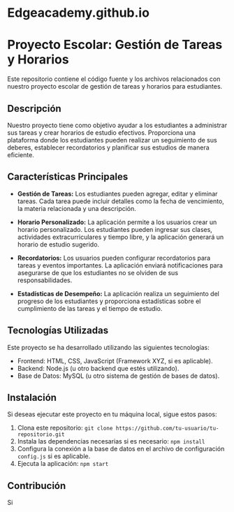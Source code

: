 # Edgeacademy.github.io
# Proyecto Escolar: Gestión de Tareas y Horarios

Este repositorio contiene el código fuente y los archivos relacionados con nuestro proyecto escolar de gestión de tareas y horarios para estudiantes.

## Descripción

Nuestro proyecto tiene como objetivo ayudar a los estudiantes a administrar sus tareas y crear horarios de estudio efectivos. Proporciona una plataforma donde los estudiantes pueden realizar un seguimiento de sus deberes, establecer recordatorios y planificar sus estudios de manera eficiente.

## Características Principales

- **Gestión de Tareas:** Los estudiantes pueden agregar, editar y eliminar tareas. Cada tarea puede incluir detalles como la fecha de vencimiento, la materia relacionada y una descripción.

- **Horario Personalizado:** La aplicación permite a los usuarios crear un horario personalizado. Los estudiantes pueden ingresar sus clases, actividades extracurriculares y tiempo libre, y la aplicación generará un horario de estudio sugerido.

- **Recordatorios:** Los usuarios pueden configurar recordatorios para tareas y eventos importantes. La aplicación enviará notificaciones para asegurarse de que los estudiantes no se olviden de sus responsabilidades.

- **Estadísticas de Desempeño:** La aplicación realiza un seguimiento del progreso de los estudiantes y proporciona estadísticas sobre el cumplimiento de las tareas y el tiempo de estudio.

## Tecnologías Utilizadas

Este proyecto se ha desarrollado utilizando las siguientes tecnologías:

- Frontend: HTML, CSS, JavaScript (Framework XYZ, si es aplicable).
- Backend: Node.js (u otro backend que estés utilizando).
- Base de Datos: MySQL (u otro sistema de gestión de bases de datos).

## Instalación

Si deseas ejecutar este proyecto en tu máquina local, sigue estos pasos:

1. Clona este repositorio: `git clone https://github.com/tu-usuario/tu-repositorio.git`
2. Instala las dependencias necesarias si es necesario: `npm install`
3. Configura la conexión a la base de datos en el archivo de configuración `config.js` si es aplicable.
4. Ejecuta la aplicación: `npm start`

## Contribución

Si

